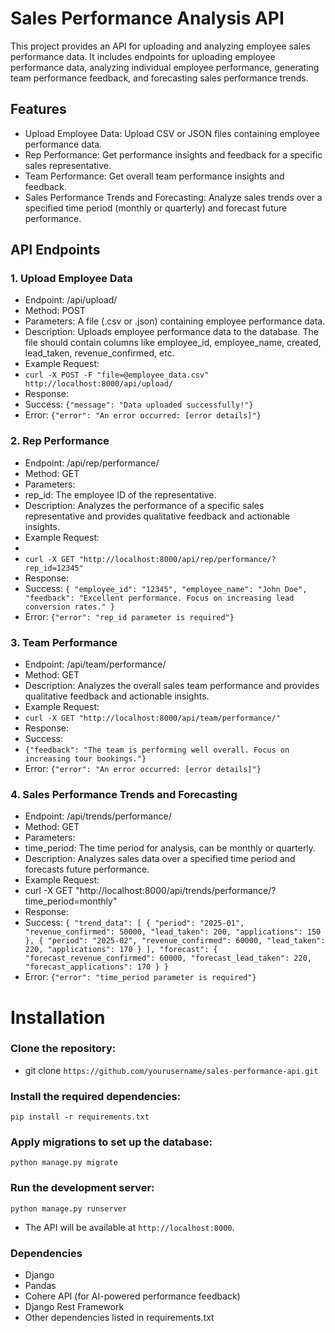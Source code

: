 # **Sales Performance Analysis API**
This project provides an API for uploading and analyzing employee sales performance data. It includes endpoints for uploading employee performance data, analyzing individual employee performance, generating team performance feedback, and forecasting sales performance trends.

## Features

* Upload Employee Data: Upload CSV or JSON files containing employee performance data.
* Rep Performance: Get performance insights and feedback for a specific sales representative.
* Team Performance: Get overall team performance insights and feedback.
* Sales Performance Trends and Forecasting: Analyze sales trends over a specified time period (monthly or quarterly) and forecast future performance.

## API Endpoints

### 1. Upload Employee Data

* Endpoint: /api/upload/
* Method: POST
* Parameters: A file (.csv or .json) containing employee performance data.
* Description: Uploads employee performance data to the database. The file should contain columns like employee_id, employee_name, created, lead_taken, revenue_confirmed, etc.
* Example Request:
* `curl -X POST -F "file=@employee_data.csv" http://localhost:8000/api/upload/`
* Response:
* Success: `{"message": "Data uploaded successfully!"}`
* Error: `{"error": "An error occurred: [error details]"}`

### 2. Rep Performance

* Endpoint: /api/rep/performance/
* Method: GET
* Parameters:
* rep_id: The employee ID of the representative.
* Description: Analyzes the performance of a specific sales representative and provides qualitative feedback and actionable insights.
* Example Request:
* 
* `curl -X GET "http://localhost:8000/api/rep/performance/?rep_id=12345"`
* Response:
* Success:
`{
  "employee_id": "12345",
  "employee_name": "John Doe",
  "feedback": "Excellent performance. Focus on increasing lead conversion rates."
}`
* Error: `{"error": "rep_id parameter is required"}`

### 3. Team Performance

* Endpoint: /api/team/performance/
* Method: GET
* Description: Analyzes the overall sales team performance and provides qualitative feedback and actionable insights.
* Example Request:
* `curl -X GET "http://localhost:8000/api/team/performance/"`
* Response:
* Success:
* `{"feedback": "The team is performing well overall. Focus on increasing tour bookings."}`
* Error: `{"error": "An error occurred: [error details]"}`

### 4. Sales Performance Trends and Forecasting

* Endpoint: /api/trends/performance/
* Method: GET
* Parameters:
* time_period: The time period for analysis, can be monthly or quarterly.
* Description: Analyzes sales data over a specified time period and forecasts future performance.
* Example Request:
* curl -X GET "http://localhost:8000/api/trends/performance/?time_period=monthly"
* Response:
* Success:
`{
"trend_data": [
    {
      "period": "2025-01",
      "revenue_confirmed": 50000,
      "lead_taken": 200,
      "applications": 150
    },
    {
      "period": "2025-02",
      "revenue_confirmed": 60000,
      "lead_taken": 220,
      "applications": 170
    }
],
"forecast": {
    "forecast_revenue_confirmed": 60000,
    "forecast_lead_taken": 220,
    "forecast_applications": 170
}
}`
* Error: `{"error": "time_period parameter is required"}`


# Installation

### Clone the repository:

* git clone `https://github.com/yourusername/sales-performance-api.git`

### Install the required dependencies:

`pip install -r requirements.txt`

### Apply migrations to set up the database:

`python manage.py migrate`

### Run the development server:

`python manage.py runserver`
* The API will be available at `http://localhost:8000`.

### Dependencies
* Django
* Pandas
* Cohere API (for AI-powered performance feedback)
* Django Rest Framework
* Other dependencies listed in requirements.txt